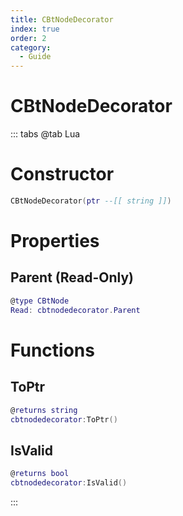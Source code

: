 ```yaml
---
title: CBtNodeDecorator
index: true
order: 2
category:
  - Guide
---
```


# CBtNodeDecorator

::: tabs
@tab Lua
# Constructor
```lua
CBtNodeDecorator(ptr --[[ string ]])
```
# Properties
## Parent (Read-Only)
```lua
@type CBtNode
Read: cbtnodedecorator.Parent
```
# Functions
## ToPtr
```lua
@returns string
cbtnodedecorator:ToPtr()
```
## IsValid
```lua
@returns bool
cbtnodedecorator:IsValid()
```

:::